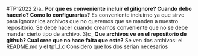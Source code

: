 #TP12022
2)a_    **Por que es conveniente incluir el gitignore? Cuando debo hacerlo? Como lo configurarias?**
Es conveniente incluirno ya que sirve para ignorar los archivos que no queremos que se manden a nuestro repositorio. Se debe hacer cuando creamos conveniente que no se debe mandar cierto tipo de archivo.
3)c_ **Que archivos ve en el repositorio de github? Cual cree que no hace falta que este?**
Se ven dos archivos: el README.md y el tp1_1.c
Considero que los dos serian necesarios